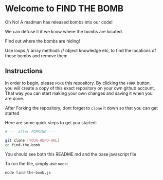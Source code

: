 # Welcome to FIND THE BOMB


Oh No! A madman has released bombs into our code!

We can defuse it if we know where the bombs are located.
    
Find out where the bombs are hiding!

Use loops // array methods // object knowledge etc, to find the locations of these bombs and remove them

## Instructions

In order to begin, please `FORK` this repository.  By clicking the `FORK` button, you will create a copy of this exact repository on your own github account.  That way you can start making your own changes and saving it when you are done.

After Forking the repository, dont forget to `clone` it down so that you can get started

Here are some quick steps to get you started:

```bash
# --- after FORKING ---

git clone [YOUR-REPO-URL]
cd find-the-bomb
```
You should see both this README.md and the base javascript file

To run the file, simply use `node`:
```
node find-the-bomb.js
```
